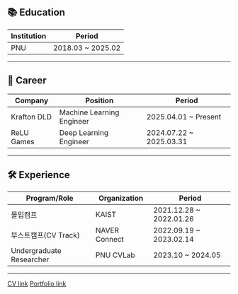 ## 📚 Education

| Institution | Period        |
|-------------|---------------|
| PNU         | 2018.03 ~ 2025.02 |

---

## 💼 Career

| Company      | Position              | Period                |
|--------------|-----------------------|------------------------|
| Krafton DLD  | Machine Learning Engineer | 2025.04.01 ~ Present   |
| ReLU Games   | Deep Learning Engineer    | 2024.07.22 ~ 2025.03.31|

---

## 🛠 Experience

| Program/Role             | Organization       | Period                  |
|--------------------------|--------------------|--------------------------|
| 몰입캠프                   | KAIST              | 2021.12.28 ~ 2022.01.26  |
| 부스트캠프(CV Track)        | NAVER Connect      | 2022.09.19 ~ 2023.02.14  |
| Undergraduate Researcher | PNU CVLab          | 2023.10 ~ 2024.05        |

---

[CV link](https://www.canva.com/design/DAFTNrptTbQ/7LOrP26Ahb2HkJT6fKeWBg/edit?utm_content=DAFTNrptTbQ&utm_campaign=designshare&utm_medium=link2&utm_source=sharebutton)
[Portfolio link](https://www.canva.com/design/DAF-1_2si5M/6OKtSif9g0XDzW5TaHf2fg/edit?utm_content=DAF-1_2si5M&utm_campaign=designshare&utm_medium=link2&utm_source=sharebutton)
